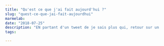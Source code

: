 ```yaml
---
title: "Qu'est ce que j'ai fait aujourd'hui ?"
slug: "quest-ce-que-jai-fait-aujourdhui"
marmelab:
date: "2018-07-25"
description: "EN partant d'un tweet de je sais plus qui, retour sur un problématique quotidienne et redecouverte des outils unix"
tags:

---
```


